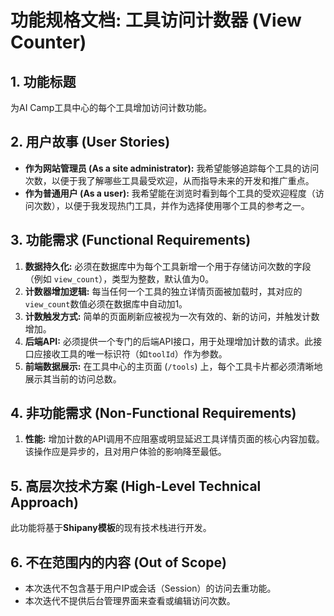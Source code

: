 # 功能规格文档: 工具访问计数器 (View Counter)

## 1. 功能标题
为AI Camp工具中心的每个工具增加访问计数功能。

## 2. 用户故事 (User Stories)
* **作为网站管理员 (As a site administrator):** 我希望能够追踪每个工具的访问次数，以便于我了解哪些工具最受欢迎，从而指导未来的开发和推广重点。
* **作为普通用户 (As a user):** 我希望能在浏览时看到每个工具的受欢迎程度（访问次数），以便于我发现热门工具，并作为选择使用哪个工具的参考之一。

## 3. 功能需求 (Functional Requirements)
1.  **数据持久化:** 必须在数据库中为每个工具新增一个用于存储访问次数的字段（例如 `view_count`），类型为整数，默认值为0。
2.  **计数器增加逻辑:** 每当任何一个工具的独立详情页面被加载时，其对应的`view_count`数值必须在数据库中自动加1。
3.  **计数触发方式:** 简单的页面刷新应被视为一次有效的、新的访问，并触发计数增加。
4.  **后端API:** 必须提供一个专门的后端API接口，用于处理增加计数的请求。此接口应接收工具的唯一标识符（如`toolId`）作为参数。
5.  **前端数据展示:** 在工具中心的主页面 (`/tools`) 上，每个工具卡片都必须清晰地展示其当前的访问总数。

## 4. 非功能需求 (Non-Functional Requirements)
1.  **性能:** 增加计数的API调用不应阻塞或明显延迟工具详情页面的核心内容加载。该操作应是异步的，且对用户体验的影响降至最低。

## 5. 高层次技术方案 (High-Level Technical Approach)
此功能将基于**Shipany模板**的现有技术栈进行开发。

## 6. 不在范围内的内容 (Out of Scope)
* 本次迭代不包含基于用户IP或会话（Session）的访问去重功能。
* 本次迭代不提供后台管理界面来查看或编辑访问次数。